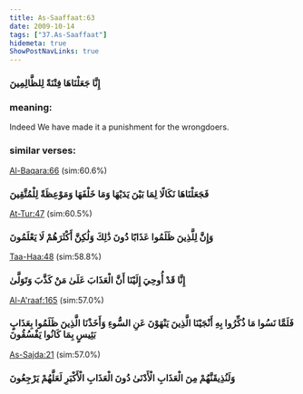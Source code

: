 ```yaml
---
title: As-Saaffaat:63
date: 2009-10-14
tags: ["37.As-Saaffaat"]
hidemeta: true 
ShowPostNavLinks: true 
---
```

### إِنَّا جَعَلْنَاهَا فِتْنَةً لِلظَّالِمِينَ
### meaning: 
Indeed We have made it a punishment for the wrongdoers.
### similar verses: 

[Al-Baqara:66](/2/66) (sim:60.6%)

### فَجَعَلْنَاهَا نَكَالًا لِمَا بَيْنَ يَدَيْهَا وَمَا خَلْفَهَا وَمَوْعِظَةً لِلْمُتَّقِينَ

[At-Tur:47](/52/47) (sim:60.5%)

### وَإِنَّ لِلَّذِينَ ظَلَمُوا عَذَابًا دُونَ ذَٰلِكَ وَلَٰكِنَّ أَكْثَرَهُمْ لَا يَعْلَمُونَ

[Taa-Haa:48](/20/48) (sim:58.8%)

### إِنَّا قَدْ أُوحِيَ إِلَيْنَا أَنَّ الْعَذَابَ عَلَىٰ مَنْ كَذَّبَ وَتَوَلَّىٰ

[Al-A'raaf:165](/7/165) (sim:57.0%)

### فَلَمَّا نَسُوا مَا ذُكِّرُوا بِهِ أَنْجَيْنَا الَّذِينَ يَنْهَوْنَ عَنِ السُّوءِ وَأَخَذْنَا الَّذِينَ ظَلَمُوا بِعَذَابٍ بَئِيسٍ بِمَا كَانُوا يَفْسُقُونَ

[As-Sajda:21](/32/21) (sim:57.0%)

### وَلَنُذِيقَنَّهُمْ مِنَ الْعَذَابِ الْأَدْنَىٰ دُونَ الْعَذَابِ الْأَكْبَرِ لَعَلَّهُمْ يَرْجِعُونَ
